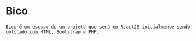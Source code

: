 # Bico
    Bico é um escopo de um projeto que será em ReactJS inicialmente sendo colocado com HTML, Bootstrap e PHP.
